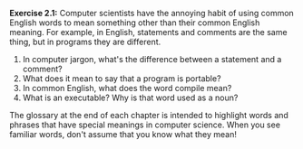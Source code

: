 **Exercise 2.1:**
Computer scientists have the annoying habit of using common English words to mean something other than their common English meaning.
For example, in English, statements and comments are the same thing, but in programs they are different.


1.  In computer jargon, what's the difference between a statement and a comment?
1.  What does it mean to say that a program is portable?
1.  In common English, what does the word compile mean?
1.  What is an executable? Why is that word used as a noun?

The glossary at the end of each chapter is intended to highlight words and phrases that have special meanings in computer science.
When you see familiar words, don't assume that you know what they mean!